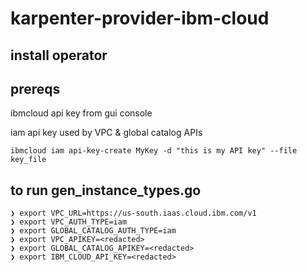 # karpenter-provider-ibm-cloud

## install operator

## prereqs

ibmcloud api key from gui console

iam api key used by VPC & global catalog APIs

`ibmcloud iam api-key-create MyKey -d "this is my API key" --file key_file`

## to run gen_instance_types.go

```
❯ export VPC_URL=https://us-south.iaas.cloud.ibm.com/v1
❯ export VPC_AUTH_TYPE=iam
❯ export GLOBAL_CATALOG_AUTH_TYPE=iam
❯ export VPC_APIKEY=<redacted>
❯ export GLOBAL_CATALOG_APIKEY=<redacted>
❯ export IBM_CLOUD_API_KEY=<redacted>
```
